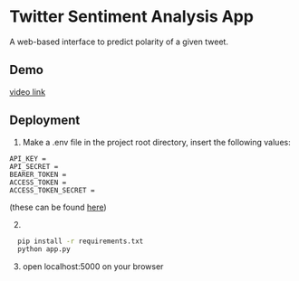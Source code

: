 
# Twitter Sentiment Analysis App

A web-based interface to predict polarity of a given tweet.

## Demo

[video link](https://www.youtube.com/watch?v=4Cgqzmu8Yto)

## Deployment


1) Make a .env file in the project root directory, insert the following values:
```
API_KEY =
API_SECRET =
BEARER_TOKEN =
ACCESS_TOKEN =
ACCESS_TOKEN_SECRET =
```
(these can be found [here](https://developer.twitter.com/en/portal/dashboard))

2) 

```bash
  pip install -r requirements.txt
  python app.py
```


3) open localhost:5000 on your browser


